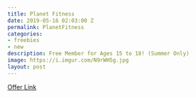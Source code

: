 ```yaml
---
title: Planet Fitness
date: 2019-05-16 02:03:00 Z
permalink: PlanetFitness
categories:
- freebies
- new
description: Free Member for Ages 15 to 18! (Summer Only)
image: https://i.imgur.com/N9rWH5g.jpg
layout: post
---
```


[Offer Link](https://www.planetfitness.com/TeenSummerChallenge?utm_source=SFMCCORP&utm_medium=Email&utm_campaign=&utm_content=learn-more)